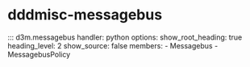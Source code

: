 # dddmisc-messagebus

::: d3m.messagebus
    handler: python
    options:
      show_root_heading: true
      heading_level: 2
      show_source: false
      members:
        - Messagebus
        - MessagebusPolicy

